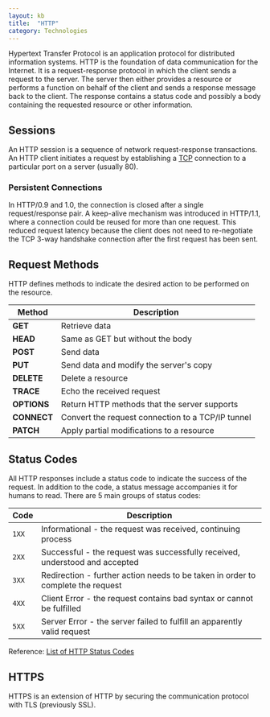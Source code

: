 ```yaml
---
layout: kb
title:  "HTTP"
category: Technologies
---
```


Hypertext Transfer Protocol is an application protocol for distributed
information systems. HTTP is the foundation of data communication
for the Internet. It is a request-response protocol in which the
client sends a request to the server. The server then either provides
a resource or performs a function on behalf of the client and sends
a response message back to the client. The response contains a
status code and possibly a body containing the requested resource
or other information.

## Sessions
An HTTP session is a sequence of network request-response transactions.
An HTTP client initiates a request by establishing a
[TCP](/knowledge/tcp.html) connection to a particular port on a
server (usually 80).

### Persistent Connections
In HTTP/0.9 and 1.0, the connection is closed after a single
request/response pair. A keep-alive mechanism was introduced in
HTTP/1.1, where a connection could be reused for more than one
request. This reduced request latency because the client does not
need to re-negotiate the TCP 3-way handshake connection after the
first request has been sent.

## Request Methods
HTTP defines methods to indicate the desired action to be performed
on the resource.

| Method | Description |
| ------ | ----------- |
| **GET** | Retrieve data |
| **HEAD** | Same as GET but without the body |
| **POST** | Send data |
| **PUT** | Send data and modify the server's copy |
| **DELETE** | Delete a resource |
| **TRACE** | Echo the received request |
| **OPTIONS** | Return HTTP methods that the server supports |
| **CONNECT** | Convert the request connection to a TCP/IP tunnel |
| **PATCH** | Apply partial modifications to a resource |

## Status Codes
All HTTP responses include a status code to indicate the success
of the request. In addition to the code, a status message accompanies
it for humans to read. There are 5 main groups of status codes:

| Code | Description |
| ---- | ----------- |
| `1XX` | Informational - the request was received, continuing process |
| `2XX` | Successful - the request was successfully received, understood and accepted |
| `3XX` | Redirection - further action needs to be taken in order to complete the request |
| `4XX` | Client Error - the request contains bad syntax or cannot be fulfilled |
| `5XX` | Server Error - the server failed to fulfill an apparently valid request |

Reference: [List of HTTP Status Codes](https://en.wikipedia.org/wiki/List_of_HTTP_status_codes)

## HTTPS
HTTPS is an extension of HTTP by securing the communication protocol
with TLS (previously SSL).
